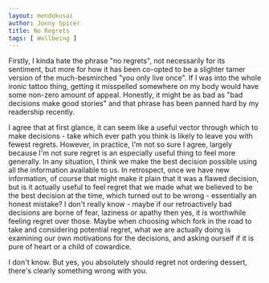 ```yaml
---
layout: mendokusai
author: Jonny Spicer
title: No Regrets
tags: [ Wellbeing ]
---
```

Firstly, I kinda hate the phrase "no regrets", not necessarily for its sentiment, but more for how it has been co-opted
to be a slighter tamer version of the much-besmirched "you only live once". If I was into the whole ironic tattoo thing,
getting it misspelled somewhere on my body would have some non-zero amount of appeal. Honestly, it might be as bad as
"bad decisions make good stories" and that phrase has been panned hard by my readership recently.

I agree that at first glance, it can seem like a useful vector through which to make decisions - take which ever path
you think is likely to leave you with fewest regrets. However, in practice, I'm not so sure I agree, largely because
I'm not sure regret is an especially useful thing to feel more generally. In any situation, I think we make the best
decision possible using all the information available to us. In retrospect, once we have new information, of course
that might make it plain that it was a flawed decision, but is it actually useful to feel regret that we made what
we believed to be the best decision at the time, which turned out to be wrong - essentially an honest mistake? I
don't really know - maybe if our retroactively bad decisions are borne of fear, laziness or apathy then yes, it is
worthwhile feeling regret over those. Maybe when choosing which fork in the road to take and considering potential
regret, what we are actually doing is examining our own motivations for the decisions, and asking ourself if it is
pure of heart or a child of cowardice.

I don't know. But yes, you absolutely should regret not ordering dessert, there's clearly something wrong with you.
